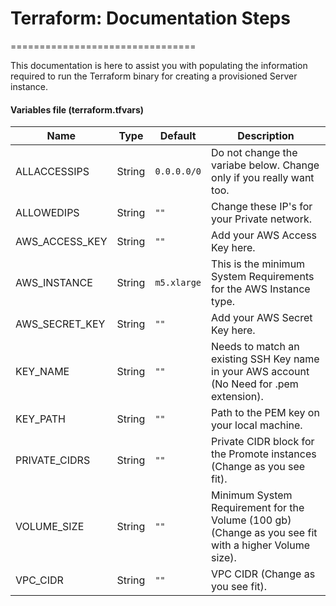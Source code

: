 # Terraform: Documentation Steps
================================

This documentation is here to assist you with populating the information required to run the Terraform binary for creating a provisioned Server instance.


#### Variables file (terraform.tfvars)
|Name  |Type  |Default|Description|
|------|------|-------|-----------|
|ALLACCESSIPS|String|`0.0.0.0/0`|Do not change the variabe below. Change only if you really want too.|
|ALLOWEDIPS|String|`""`|Change these IP's for your Private network.|
|AWS_ACCESS_KEY|String|`""`|Add your AWS Access Key here.|
|AWS_INSTANCE|String|`m5.xlarge`|This is the minimum System Requirements for the AWS Instance type.|
|AWS_SECRET_KEY|String|`""`|Add your AWS Secret Key here.|
|KEY_NAME|String|`""`|Needs to match an existing SSH Key name in your AWS account (No Need for .pem extension).|
|KEY_PATH|String|`""`|Path to the PEM key on your local machine.|
|PRIVATE_CIDRS|String|`""`|Private CIDR block for the Promote instances (Change as you see fit).|
|VOLUME_SIZE|String|`""`|Minimum System Requirement for the Volume (100 gb) (Change as you see fit with a higher Volume size).|
|VPC_CIDR|String|`""`|VPC CIDR (Change as you see fit).|